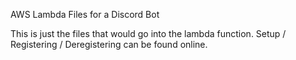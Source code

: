 AWS Lambda Files for a Discord Bot

This is just the files that would go into the lambda function. Setup / Registering / Deregistering can be found online.
